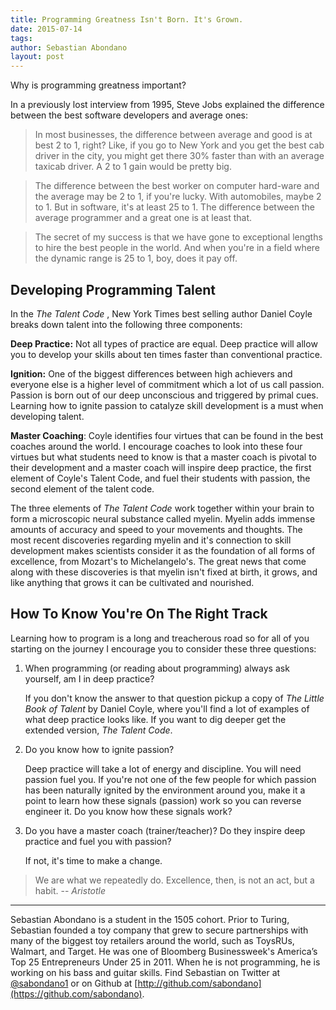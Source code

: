 ```yaml
---
title: Programming Greatness Isn't Born. It's Grown.
date: 2015-07-14
tags:
author: Sebastian Abondano
layout: post
---
```


Why is programming greatness important?

In a previously lost interview from 1995, Steve Jobs explained the difference between the best software developers and average ones:
> In most businesses, the difference between average and good is at best 2 to 1, right? Like, if you go to New York and you get the best cab driver in the city, you might get there 30% faster than with an average taxicab driver. A 2 to 1 gain would be pretty big.

> The difference between the best worker on computer hard-ware and the average may be 2 to 1, if you're lucky. With automobiles, maybe 2 to 1. But in software, it's at least 25 to 1. The difference between the average programmer and a great one is at least that.

> The secret of my success is that we have gone to exceptional lengths to hire the best people in the world. And when you're in a field where the dynamic range is 25 to 1, boy, does it pay off.

## Developing Programming Talent

In the *The Talent Code* , New York Times best selling author Daniel Coyle breaks down talent into the following three components:

**Deep Practice:** Not all types of practice are equal. Deep practice will allow you to develop your skills about ten times faster than conventional practice.

**Ignition:** One of the biggest differences between high achievers and everyone else is a higher level of commitment which a lot of us call passion. Passion is born out of our deep unconscious and triggered by primal cues. Learning how to ignite passion to catalyze skill development is a must when developing talent.

**Master Coaching**: Coyle identifies four virtues that can be found in the best coaches around the world. I encourage coaches to look into these four virtues but what students need to know is that a master coach is pivotal to their development and a master coach will inspire deep practice, the first element of Coyle's Talent Code, and fuel their students with passion, the second element of the talent code.

The three elements of *The Talent Code* work together within your brain to form a microscopic neural substance called myelin. Myelin adds immense amounts of accuracy and speed to your movements and thoughts. The most recent discoveries regarding myelin and it's connection to skill development makes scientists consider it as the foundation of all forms of excellence, from Mozart's to Michelangelo's. The great news that come along with these discoveries is that myelin isn't fixed at birth, it grows, and like anything that grows it can be cultivated and nourished.

## How To Know You're On The Right Track

Learning how to program is a long and treacherous road so for all of you starting on the journey I encourage you to consider these three questions:

1. When programming (or reading about programming) always ask yourself, am I in deep practice?

    If you don't know the answer to that question pickup a copy of *The Little Book of Talent* by Daniel Coyle, where you'll find a lot of examples of what deep practice looks like. If you want to dig deeper get the extended version, *The Talent Code*.

2. Do you know how to ignite passion?

    Deep practice will take a lot of energy and discipline. You will need passion fuel you. If you're not one of the few people for which passion has been naturally ignited by the environment around you, make it a point to learn how these signals (passion) work so you can reverse engineer it. Do you know how these signals work?

3. Do you have a master coach (trainer/teacher)? Do they inspire deep practice and fuel you with passion?

    If not, it's time to make a change.

> We are what we repeatedly do. Excellence, then, is not an act, but a habit.
> -- <cite>Aristotle</cite>

---

Sebastian Abondano is a student in the 1505 cohort. Prior to Turing, Sebastian founded a toy company that grew to secure partnerships with many of the biggest toy retailers around the world, such as ToysRUs, Walmart, and Target. He was one of Bloomberg Businessweek's America’s Top 25 Entrepreneurs Under 25 in 2011. When he is not programming, he is working on his bass and guitar skills. Find Sebastian on Twitter at [@sabondano1](https://twitter.com/sabondano1) 
or on Github at [http://github.com/sabondano](https://github.com/sabondano). 